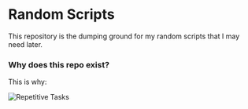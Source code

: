 # Random Scripts

This repository is the dumping ground for my random scripts that I may need later.

### Why does this repo exist?

This is why:

![Repetitive Tasks](http://i.destroy.tokyo/Repetitive-Tasks.png)

